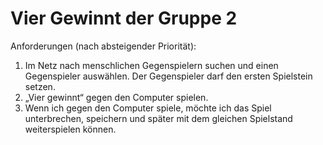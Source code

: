# Vier Gewinnt der Gruppe 2

Anforderungen (nach absteigender Priorität):
1. Im Netz nach menschlichen Gegenspielern suchen und einen Gegenspieler auswählen. Der Gegenspieler darf den ersten Spielstein setzen.
2. „Vier gewinnt“ gegen den Computer spielen.
3. Wenn ich gegen den Computer spiele, möchte ich das Spiel unterbrechen, speichern und später mit dem gleichen Spielstand weiterspielen können.

